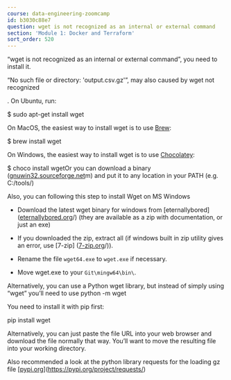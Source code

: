 ```yaml
---
course: data-engineering-zoomcamp
id: b3030c88e7
question: wget is not recognized as an internal or external command
section: 'Module 1: Docker and Terraform'
sort_order: 520
---
```


“wget is not recognized as an internal or external command”, you need to install it.

“​​No such file or directory: 'output.csv.gz'”, may also caused by wget not recognized

. On Ubuntu, run:

$ sudo apt-get install wget

On MacOS, the easiest way to install wget is to use [Brew](https://brew.sh/):

$ brew install wget

On Windows, the easiest way to install wget is to use [Chocolatey](https://chocolatey.org/):

$ choco install wgetOr you can download a binary ([gnuwin32.sourceforge.net](https://gnuwin32.sourceforge.net/packages/wget.ht)m) and put it to any location in your PATH (e.g. C:/tools/)

Also, you can following this step to install Wget on MS Windows

* Download the latest wget binary for windows from [eternallybored] ([eternallybored.org](https://eternallybored.org/misc/wget)/) (they are available as a zip with documentation, or just an exe)

* If you downloaded the zip, extract all (if windows built in zip utility gives an error, use [7-zip] ([7-zip.org](https://7-zip.org)/)).

* Rename the file `wget64.exe` to `wget.exe` if necessary.

* Move wget.exe to your `Git\mingw64\bin\`.

Alternatively, you can use a Python wget library, but instead of simply using “wget” you’ll need to use python -m wget

You need to install it with pip first:

pip install wget

Alternatively, you can just paste the file URL into your web browser and download the file normally that way. You’ll want to move the resulting file into your working directory.

Also recommended a look at the python library requests for the loading gz file  [[pypi.org](https://pypi.org/project/requests)](https://pypi.org/project/requests/)

